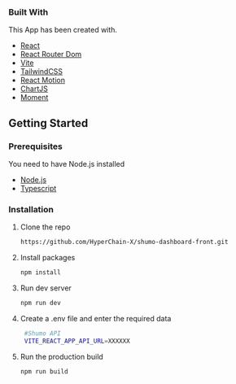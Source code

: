 ### Built With

This App has been created with.

* [React](https://es.reactjs.org/)
* [React Router Dom](https://v5.reactrouter.com/web/guides/quick-start)
* [Vite](https://vitejs.dev/)
* [TailwindCSS](https://tailwindcss.com/)
* [React Motion](https://www.framer.com/motion/)
* [ChartJS](https://www.chartjs.org/)
* [Moment](https://momentjs.com/)





<!-- GETTING STARTED -->
## Getting Started

### Prerequisites
You need to have Node.js installed
* [Node.js](https://nodejs.org/es/)
* [Typescript](https://www.typescriptlang.org/)


### Installation

1. Clone the repo
   ```sh
   https://github.com/HyperChain-X/shumo-dashboard-front.git
   ```
2. Install  packages
   ```sh
   npm install
   ```
3. Run dev server
   ```sh
   npm run dev
   ```
4. Create a .env file and enter the required data 
   ```sh
    #Shumo API
    VITE_REACT_APP_API_URL=XXXXXX

   ```
5. Run the production build 
   ```sh
   npm run build
   ```
